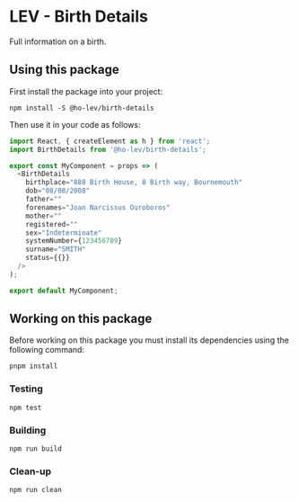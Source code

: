 LEV - Birth Details
===================

Full information on a birth.


Using this package
------------------

First install the package into your project:

```shell
npm install -S @ho-lev/birth-details
```

Then use it in your code as follows:

```js
import React, { createElement as h } from 'react';
import BirthDetails from '@ho-lev/birth-details';

export const MyComponent = props => (
  <BirthDetails
    birthplace="888 Birth House, 8 Birth way, Bournemouth"
    dob="08/08/2008"
    father=""
    forenames="Joan Narcissus Ouroboros"
    mother=""
    registered=""
    sex="Indeterminate"
    systemNumber={123456789}
    surname="SMITH"
    status={{}}
  />
);

export default MyComponent;
```


Working on this package
-----------------------

Before working on this package you must install its dependencies using
the following command:

```shell
pnpm install
```


### Testing

```shell
npm test
```


### Building

```shell
npm run build
```


### Clean-up

```shell
npm run clean
```
